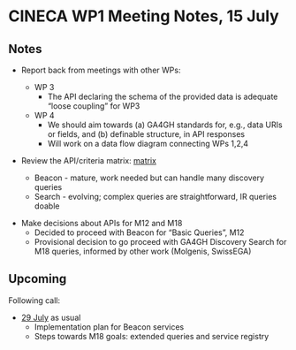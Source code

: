 # CINECA WP1 Meeting Notes, 15 July

## Notes


* Report back from meetings with other WPs:
   - WP 3
      - The API declaring the schema of the provided data is adequate “loose coupling” for WP3
   - WP 4
      - We should aim towards (a) GA4GH standards for, e.g., data URIs or fields, and (b) definable structure, in API responses
      - Will work on a data flow diagram connecting WPs 1,2,4


* Review the API/criteria matrix: [matrix](https://docs.google.com/spreadsheets/d/15BvIHHvQPtOxaL2xYZ4GI-ntZijIcUIaz2z4z-TGMlg/edit#gid=0)
   - Beacon - mature, work needed but can handle many discovery queries
   - Search - evolving; complex queries are straightforward, IR queries doable


- Make decisions about APIs for M12 and M18
    - Decided to proceed with Beacon for “Basic Queries”, M12
    - Provisional decision to go proceed with GA4GH Discovery Search for M18 queries, informed by other work (Molgenis, SwissEGA)


## Upcoming

Following call:

- [29 July](#) as usual
    - Implementation plan for Beacon services
    - Steps towards M18 goals: extended queries and service registry

